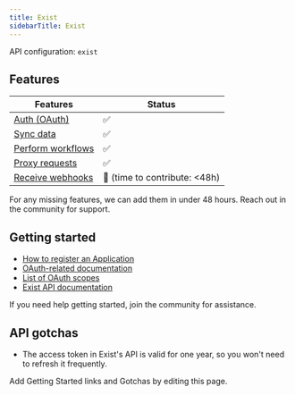 ```yaml
---
title: Exist
sidebarTitle: Exist
---
```


API configuration: `exist`

## Features

| Features | Status |
| - | - |
| [Auth (OAuth)](/integrate/guides/authorize-an-api) | ✅ |
| [Sync data](/integrate/guides/sync-data-from-an-api) | ✅ |
| [Perform workflows](/integrate/guides/perform-workflows-with-an-api) | ✅ |
| [Proxy requests](/integrate/guides/proxy-requests-to-an-api) | ✅ |
| [Receive webhooks](/integrate/guides/receive-webhooks-from-an-api) | 🚫 (time to contribute: &lt;48h) |

For any missing features, we can add them in under 48 hours. Reach out in the community for support.

## Getting started

-   [How to register an Application](https://developer.exist.io/reference/authentication/oauth2/#overview)
-   [OAuth-related documentation](https://developer.exist.io/reference/authentication/oauth2/)
-   [List of OAuth scopes](https://developer.exist.io/reference/authentication/oauth2/#scopes)
-   [Exist API documentation](https://developer.exist.io/reference/attributes/)

If you need help getting started, join the community for assistance.

## API gotchas

- The access token in Exist's API is valid for one year, so you won't need to refresh it frequently.

Add Getting Started links and Gotchas by editing this page.

